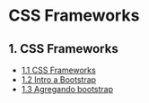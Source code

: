 # CSS Frameworks

## 1. CSS Frameworks

- [1.1 CSS Frameworks](/05-css-frameworks/1.1-frameworks.md)
- [1.2 Intro a Bootstrap](/05-css-frameworks/1.2-bootstrap.md)
- [1.3 Agregando bootstrap](/05-css-frameworks/1.3-add-bootstrap.md)
